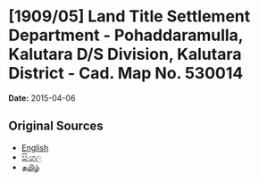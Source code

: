 # [1909/05] Land Title Settlement Department - Pohaddaramulla, Kalutara D/S Division, Kalutara District - Cad. Map No. 530014

**Date:** 2015-04-06

## Original Sources

- [English](https://documents.gov.lk/view/extra-gazettes/2015/4/1909-05_E.pdf)
- [සිංහල](https://documents.gov.lk/view/extra-gazettes/2015/4/1909-05_S.pdf)
- [தமிழ்](https://documents.gov.lk/view/extra-gazettes/2015/4/1909-05_T.pdf)
